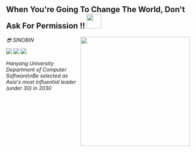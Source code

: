 <h2> When You're Going To Change The World, Don't Ask For Permission !! <img src = "https://github.com/youngbin03/youngbin03/assets/87307678/c47aad29-5001-4d73-a420-93962244b88f" width="40"></h2>

<img align='right' src = "https://github.com/youngbin03/youngbin03/assets/87307678/172b633e-5378-42f8-ba40-823df4772f60" width="300"> 
<p><em> 😎 SINOBIN <p><img src = "https://img.shields.io/badge/Python-3776AB?style=flat-square&logo=Python&logoColor=white" > <img src="https://img.shields.io/badge/Visual_Studio_Code-007ACC?style=flat-square&logo=Visual-Studio-Code&logoColor=white"> <img src ="http://mazassumnida.wtf/api/mini/generate_badge?boj=sinobin"></p>
Hanyang University Department of Computer Software\nBe selected as Asia's most influential leader (under 30) in 2030 </em></p>
